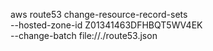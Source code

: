 aws route53 change-resource-record-sets \
 --hosted-zone-id Z01341463DFHBQT5WV4EK \
 --change-batch file://./route53.json
